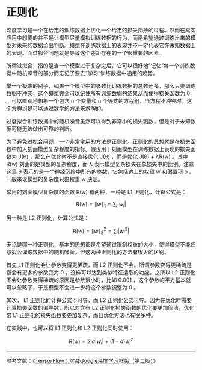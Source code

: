 # 正则化

深度学习是一个在给定的训练数据上优化一个给定的损失函数的过程。然而在真实应用中想要的并不是让模型尽量模拟训练数据的行为，而是希望通过训练出来的模型对未来的数据给出判断。模型在训练数据上的表现并不一定代表它在未知数据上的表现。而过拟合问题就是导致这个差距存在的一个很重要的因素。

所谓过拟合，指的是当一个模型过于复杂之后，它可以很好地“记忆”每一个训练数据中随机噪音的部分而忘记了要去“学习”训练数据中通用的趋势。

举一个极端的例子，如果一个模型中的参数比训练数据的总数还多，那么只要训练数据不冲突，这个模型完全可以记住所有训练数据的结果从而使得损失函数为 0 。可以直观地想象一个包含 n 个变量和 n 个等式的方程组，当方程不冲突时，这个方程组是可以通过数学的方法来求解的。

过度拟合训练数据中的随机噪音虽然可以得到非常小的损失函数，但是对于未知数据可能无法做出可靠的判断。

为了避免过拟合问题，一个非常常用的方法是正则化。正则化的思想就是在损失函数中加入刻画模型复杂程度的指标。假设用于刻画模型在训练数据上表现的损失函数为 J(θ) ，那么在优化时不是直接优化 J(θ) ，而是优化 J(θ) + λR(w) 。其中 R(w) 刻画的是模型的复杂程度，而 λ 表示模型复杂损失在总损失中的比例。注意这里 θ 表示的是一个神经网络中所有的参数，它包括边上的权重 w 和偏置项 b 。一般来说模型的复杂度只由权重 w 决定。

常用的刻画模型复杂度的函数 R(w) 有两种，一种是 L1 正则化，计算公式是：

$$
R(w)=\left \| w \right \| _1=\sum_i\left | w_i \right |
$$

另一种是 L2 正则化，计算公式是：

$$
R(w)=\left \| w \right \| _2^2=\sum_i\left | w_i^2 \right |
$$

无论是哪一种正则化，基本的思想都是希望通过限制权重的大小，使得模型不能任意拟合训练数据中的随机噪音。但这两种正则化的方法有很大的区别。

首先 L1 正则化会让参数变得更稀疏，而 L2 正则化不会。所谓参数变得更稀疏是指会有更多的参数变为 0 ，这样可以达到类似特征选取的功能。之所以 L2 正则化不会让参数变得稀疏的原因是参数很小时，比如 0.001 ，这个参数的平方基本就可以忽略了，于是模型不会进一步将这个参数调整为 0 。

其次， L1 正则化的计算公式不可导，而 L2 正则化公式可导。因为在优化时需要计算损失函数的偏导数，所以对含有 L2 正则化损失函数的优化要更加简洁。优化带 L1 正则化的损失函数要更加复杂，而且优化方法也有很多种。

在实践中，也可以将 L1 正则化和 L2 正则化同时使用：

$$
R(w)=\sum _ia\left | w_i \right |+(1-a)w_i^2
$$

---

参考文献：《[TensorFlow：实战Google深度学习框架（第二版）](https://book.douban.com/subject/30137062/)》
